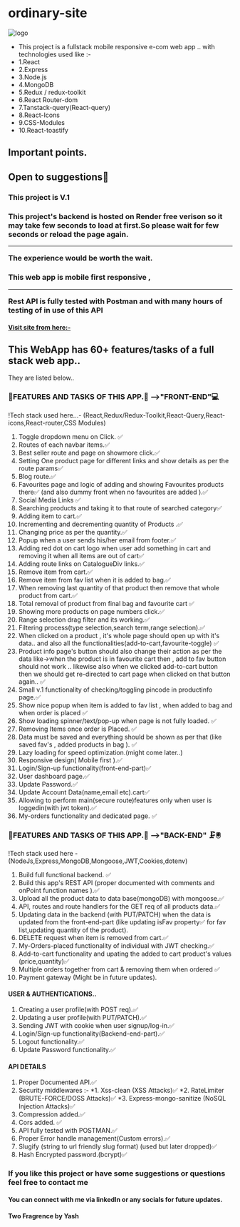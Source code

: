 # ordinary-site

![logo]([https://github.com/YYashSingh-9/YYashSingh-9/blob/main/banner.png](https://github.com/YYashSingh-9/YYashSingh-9/blob/main/Two%20fragrence.png))

- This project is a fullstack mobile responsive e-com web app .. with technologies used like :-
- 1.React
- 2.Express
- 3.Node.js
- 4.MongoDB
- 5.Redux / redux-toolkit
- 6.React Router-dom
- 7.Tanstack-query(React-query)
- 8.React-Icons
- 9.CSS-Modules
- 10.React-toastify


<h2>Important points.</h2>
   <h2>Open to suggestions🤠</h2>
   <h3>This project is V.1</h3>
   <h3>This project's backend is hosted on Render free verison so it may take few seconds to load at first.So please wait for few seconds or reload the page again. <hr/> The experience would be worth the wait.</h3>
   <h3>This web app is mobile first responsive , <hr/> Rest API is fully tested with Postman and with many hours of testing of in use of this API </h3>

<h4><a href='https://two-fragrence.netlify.app/'>Visit site from here:- </a></h4>

   <h2>This WebApp has 60+ features/tasks of a full stack web app..</h2>
   <p>They are listed below..</p>

<h3>🎇FEATURES AND TASKS OF THIS APP.🛒 -->"FRONT-END"💻</h3>

!Tech stack used here...-
(React,Redux/Redux-Toolkit,React-Query,React-icons,React-router,CSS Modules)

1. Toggle dropdown menu on Click. ✅
2. Routes of each navbar items.✅
3. Best seller route and page on showmore click.✅
4. Setting One product page for different links and show details as per the route params✅
5. Blog route.✅
6. Favourites page and logic of adding and showing Favourites products there✅
   (and also dummy front when no favourites are
   added ).✅
7. Social Media Links ✅
8. Searching products and taking it to that
   route of searched category✅
9. Adding item to cart.✅
10. Incrementing and decrementing quantity of Products .✅
11. Changing price as per the quantity.✅
12. Popup when a user sends his/her email from footer.✅
13. Adding red dot on cart logo when user add something in cart
    and removing it when all items are out of cart✅
14. Adding route links on CatalogueDiv links.✅
15. Remove item from cart.✅
16. Remove item from fav list when it is added to bag.✅
17. When removing last quantity of that product then remove that whole product from cart.✅
18. Total removal of product from final bag and favourite cart ✅
19. Showing more products on page numbers click.✅
20. Range selection drag filter and its working.✅
21. Filtering process(type selection,search term,range selection).✅
22. When clicked on a product , it's whole page should open up with it's data.. and also all the
    functionalities(add-to-cart,favourite-toggle) ✅
23. Product info page's button should also change their action as per the data like->when the product is in
    favourite cart then , add to fav button should not work .. likewise also when we
    clicked add-to-cart button then we should get re-directed to cart page when
    clicked on that button again.. ✅
24. Small v.1 functionality of checking/toggling pincode in productinfo page.✅
25. Show nice popup when item is added to fav list , when added to bag and when order is placed ✅
26. Show loading spinner/text/pop-up when page is not fully loaded. ✅
27. Removing Items once order is Placed. ✅
28. Data must be saved and everything should be shown as per that (like
    saved fav's , added products in bag ). ✅
29. Lazy loading for speed optimization.(might come later..)
30. Responsive design( Mobile first ).✅
31. Login/Sign-up functionality(front-end-part)✅
32. User dashboard page.✅
33. Update Password.✅
34. Update Account Data(name,email etc).cart✅
35. Allowing to perform main(secure route)features only when user is loggedin(with jwt token).✅
36. My-orders functionality and dedicated page. ✅

<h3>🎇FEATURES AND TASKS OF THIS APP.🛒 -->"BACK-END" 🗜🖲</h3>

!Tech stack used here - (NodeJs,Express,MongoDB,Mongoose,JWT,Cookies,dotenv)

1. Build full functional backend. ✅
2. Build this app's REST API (proper documented with comments and onPoint function names ).✅
3. Upload all the product data to data base(mongoDB) with mongoose.✅
4. API, routes and route handlers for the GET req of all products data.✅
5. Updating data in the backend (with PUT/PATCH) when the data is updated from the front-end-part
   (like updating isFav property✅ for fav list,updating quantity of the product).
6. DELETE request when item is removed from cart.✅
7. My-Orders-placed functionality of individual with JWT checking.✅
8. Add-to-cart functionality and upating the added to cart product's values (price,quantity)✅
9. Multiple orders together from cart & removing them when ordered ✅
10. Payment gateway (Might be in future updates).

 <h4> USER & AUTHENTICATIONS..</h4>
 
1. Creating a user profile(with POST req).✅
2. Updating a user profile(with PUT/PATCH).✅
3. Sending JWT with cookie when user signup/log-in.✅
4. Login/Sign-up functionality(Backend-end-part).✅
5. Logout functionality.✅
6. Update Password functionality.✅

 <h4> API DETAILS</h4> 
 
1. Proper Documented API.✅
2. Security middlewares :-
   *1. Xss-clean (XSS Attacks)✅
   *2. RateLimiter (BRUTE-FORCE/DOSS Attacks)✅
   *3. Express-mongo-sanitize (NoSQL Injection Attacks)✅
3. Compression added.✅
4. Cors added. ✅
5. API fully tested with POSTMAN.✅
6. Proper Error handle management(Custom errors).✅
7. Slugify (string to url friendly slug format) (used but later dropped)✅
8. Hash Encrypted password.(bcrypt)✅

<h3>If you like this project or have some suggestions or questions feel free to contact me </h3>

<h4> You can connect with me via linkedIn or any socials for future updates.<h4>

<h4>Two Fragrence by Yash</h4>
